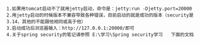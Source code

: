 
    1.如果用tomcat启动不了就用jetty启动，命令是：jetty:run -Djetty.port=20000
    2.用jetty启动的时候版本不兼容导致各种错误，目前启动的就是成功的版本（security是3.14，其他的不能跟他相同或高于他）
    3.启动成功后浏览器输入：http://127.0.0.1:20000/即可
    4.关于spring security的笔记请参照 E:\学习\Spring security学习   下面的文档